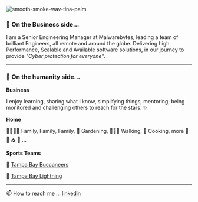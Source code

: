 
![smooth-smoke-wav-tina-palm](https://user-images.githubusercontent.com/464067/161393626-c23f3433-f77b-4289-b710-ad2a5a4a7c4f.jpg)

### 🏢 On the Business side... ###
I am a Senior Engineering Manager at Malwarebytes, leading a team of brilliant Engineers, all remote and around the globe.
Delivering high Performance, Scalable and Available software solutions, in our journey to provide *"Cyber protection for everyone"*.

---

### 🐾 On the humanity side... ###
**Business**

I enjoy learning, sharing what I know, simplifying things, mentoring, being monitored and challenging others to reach for the stars. ✨

**Home**

👨‍👩‍👧‍👧 Family, Family, Family, 🌱 Gardening, 🚶🏻‍♀️ Walking, 🍲 Cooking, more 🎼 🎣 ⛪ 🐾 ...

**Sports Teams**

🏈 [Tampa Bay Buccaneers](https://www.buccaneers.com/)

🏑 [Tampa Bay Lightning](https://www.nhl.com/lightning)

---

📫 How to reach me ... [linkedin](https://www.linkedin.com/in/tbarfield)
